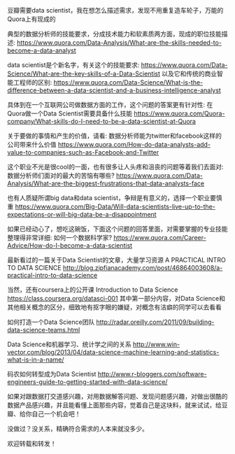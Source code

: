 豆瓣需要data scientist，我在想怎么描述需求，发现不用重复造车轮子，万能的Quora上有现成的

典型的数据分析师的技能要求，分成技术能力和软素质两方面，现成的职位技能描述:
https://www.quora.com/Data-Analysis/What-are-the-skills-needed-to-become-a-data-analyst

data scientist是个新名字，有关这个的技能要求:
https://www.quora.com/Data-Science/What-are-the-key-skills-of-a-Data-Scientist
以及它和传统的商业智能工程师的区别:
https://www.quora.com/Data-Science/What-is-the-difference-between-a-data-scientist-and-a-business-intelligence-analyst

具体到在一个互联网公司做数据方面的工作，这个问题的答案更有针对性: 在Quora做一个Data Scientist需要具备什么技能
https://www.quora.com/Quora-company/What-skills-do-I-need-to-be-a-data-scientist-at-Quora

关于要做的事情和产生的价值，请看: 数据分析师能为twitter和facebook这样的公司带来什么价值
https://www.quora.com/How-do-data-analysts-add-value-to-companies-such-as-Facebook-and-Twitter

这个职业不光是很cool的一面，也有很多让人头疼和沮丧的问题等着我们去面对: 数据分析师们面对的最大的苦恼有哪些?
https://www.quora.com/Data-Analysis/What-are-the-biggest-frustrations-that-data-analysts-face


也有人质疑所谓big data和data scientist，争辩是有意义的，选择一个职业要慎重
https://www.quora.com/Big-Data/Will-data-scientists-live-up-to-the-expectations-or-will-big-data-be-a-disappointment

如果已经动心了，想吃这碗饭，下面这个问题的回答里面，对需要掌握的专业技能整理得非常详细:  如何一个数据科学家?
https://www.quora.com/Career-Advice/How-do-I-become-a-data-scientist

最新看过的一篇关于Data Scientist的文章，大量学习资源
A PRACTICAL INTRO TO DATA SCIENCE
http://blog.zipfianacademy.com/post/46864003608/a-practical-intro-to-data-science

当然，还有coursera上的公开课  Introduction to Data Science
https://class.coursera.org/datasci-001
其中第一部分内容，对Data Science和其他相关概念的区分，细致地有抠字眼的嫌疑，对概念有洁癖的同学可以去看看

如何打造一个Data Science团队
http://radar.oreilly.com/2011/09/building-data-science-teams.html

Data Science和机器学习、统计学之间的关系
http://www.win-vector.com/blog/2013/04/data-science-machine-learning-and-statistics-what-is-in-a-name/

码农如何转型成为Data Scientist
http://www.r-bloggers.com/software-engineers-guide-to-getting-started-with-data-science/

如果对跟数据打交道感兴趣，对用数据解答问题、发现问题感兴趣，对做出很酷的数据产品感兴趣，并且能看懂上面那些内容，觉着自己是这块料，就来试试，给豆瓣、给你自己一个机会吧！

没做过？没关系，精确符合需求的人本来就没多少。 

欢迎转载和转发！
